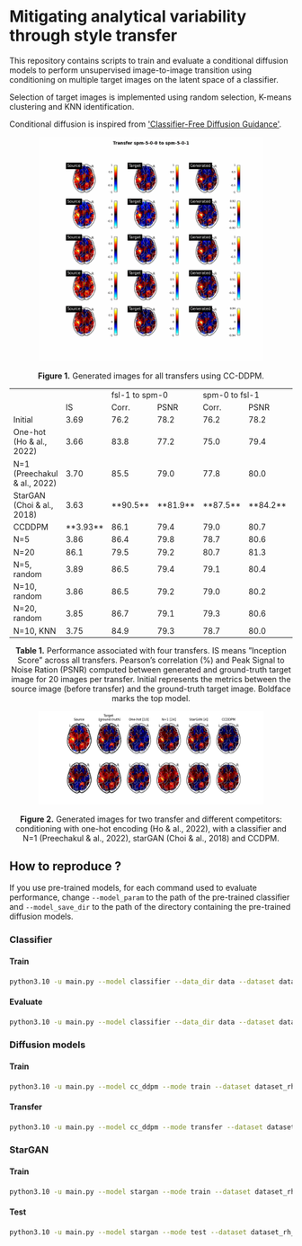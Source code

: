 # Mitigating analytical variability through style transfer

This repository contains scripts to train and evaluate a conditional diffusion models to perform unsupervised image-to-image transition using conditioning on multiple target images on the latent space of a classifier. 

Selection of target images is implemented using random selection, K-means clustering and KNN identification. 

Conditional diffusion is inspired from ['Classifier-Free Diffusion Guidance'](https://arxiv.org/abs/2207.12598). 

<p align = "center">
<img width="400" src="results/transfers.gif"/img>
</p>
<p align = "center">
<b>Figure 1.</b> Generated images for all transfers using CC-DDPM.
</p>


<table>
	<tr>
        <td></td> 
        <td></td>
        <td colspan=2>fsl-1 to spm-0</td>
        <td colspan=2>spm-0 to fsl-1</td>
        <td colspan=2>fsl-1 to spm-1</td>
        <td colspan=2>fsl-1 to fsl-0</td>
    </tr>
	<tr>
        <td></td> 
        <td>IS</td>
        <td>Corr.</td>
        <td>PSNR</td>
        <td>Corr.</td>
        <td>PSNR</td>
        <td>Corr.</td>
        <td>PSNR</td>
        <td>Corr.</td>
        <td>PSNR</td>
    </tr>
    <tr>
        <td>Initial</td>
        <td>3.69</td>
        <td>76.2</td>
        <td>78.2</td>
        <td>76.2</td>
        <td>78.2</td>
        <td>82.6</td>
        <td>81.3</td>
        <td>91.0</td>
        <td>83.9</td>
    </tr>
    <tr>
        <td>One-hot (Ho &amp; al., 2022)</td>
        <td>3.66</td>
        <td>83.8</td>
        <td>77.2</td>
        <td>75.0</td>
        <td>79.4</td>
        <td>78.7</td>
        <td>77.7</td>
        <td>81.1</td>
        <td>79.5</td>
    </tr>
    <tr>
        <td>N=1 (Preechakul &amp; al., 2022)</td>
        <td>3.70</td>
        <td>85.5</td>
        <td>79.0</td>
        <td>77.8</td>
        <td>80.0</td>
        <td>79.9</td>
        <td>78.0</td>
        <td>82.8</td>
        <td>80.2</td>
    </tr>
    <tr>
        <td>StarGAN (Choi &amp; al., 2018)</td>
        <td>3.63</td>
        <td>**90.5**</td>
        <td>**81.9**</td>
        <td>**87.5**</td>
        <td>**84.2**</td>
        <td>**87.6**</td>
        <td>**81.8**</td>
        <td>**91.5**</td>
        <td>**85.0**</td>
    </tr>
    <tr>
        <td>CCDDPM</td>
        <td>**3.93**</td>
        <td>86.1</td>
        <td>79.4</td>
        <td>79.0</td>
        <td>80.7</td>
        <td>81.2</td>
        <td>78.9</td>
        <td>84.1</td>
        <td>80.6</td>
    </tr>
    <tr>
        <td>N=5</td>
        <td>3.86</td>
        <td>86.4</td>
        <td>79.8</td>
        <td>78.7</td>
        <td>80.6</td>
        <td>81.2</td>
        <td>79.4</td>
        <td>84.5</td>
        <td>80.9</td>
    </tr>
    <tr>
        <td>N=20</td>
        <td>86.1</td>
        <td>79.5</td>
        <td>79.2</td>
        <td>80.7</td>
        <td>81.3</td>
        <td>79.2</td>
        <td>83.9</td>
        <td>80.9</td>
        <td></td>
    </tr>
    <tr>
        <td>N=5, random</td>
        <td>3.89</td>
        <td>86.5</td>
        <td>79.4</td>
        <td>79.1</td>
        <td>80.4</td>
        <td>82.0</td>
        <td>79.2</td>
        <td>84.2</td>
        <td>80.2</td>
    </tr>
    <tr>
        <td>N=10, random</td>
        <td>3.86</td>
        <td>86.5</td>
        <td>79.2</td>
        <td>79.0</td>
        <td>80.2</td>
        <td>81.8</td>
        <td>79.4</td>
        <td>84.3</td>
        <td>80.8</td>
    </tr>
    <tr>
        <td>N=20, random</td>
        <td>3.85</td>
        <td>86.7</td>
        <td>79.1</td>
        <td>79.3</td>
        <td>80.6</td>
        <td>81.5</td>
        <td>79.4</td>
        <td>84.4</td>
        <td>80.7</td>
    </tr>
    <tr>
        <td>N=10, KNN</td>
        <td>3.75</td>
        <td>84.9</td>
        <td>79.3</td>
        <td>78.7</td>
        <td>80.0</td>
        <td>81.6</td>
        <td>79.1</td>
        <td>83.6</td>
        <td>80.7</td>
    </tr>
</table>
<p align = "center">
<b>Table 1.</b> Performance associated with four transfers. IS means ”Inception Score” across all transfers. Pearson’s correlation (%) and Peak Signal to Noise Ration (PSNR) computed between generated and ground-truth target image for 20 images per transfer. Initial represents the metrics between the source image (before transfer) and the ground-truth target image. Boldface marks the top model. </p>

<p align = "center">
<img width="400" src="results/figures/visualization.png"/img>
</p>
<p align = "center">
<b>Figure 2.</b> Generated images for two transfer and different competitors: conditioning with one-hot encoding (Ho & al., 2022), with a classifier and N=1 (Preechakul & al., 2022),  starGAN (Choi & al., 2018) and CCDPM.
</p>

## How to reproduce ? 

If you use pre-trained models, for each command used to evaluate performance, change `--model_param` to the path of the pre-trained classifier and `--model_save_dir` to the path of the directory containing the pre-trained diffusion models. 

### Classifier

#### Train
```bash
python3.10 -u main.py --model classifier --data_dir data --dataset dataset_rh_4classes --labels pipelines --model_save_dir results/models --batch_size 64 --lrate 1e-4 --n_epoch 150
```

#### Evaluate 

```bash 
python3.10 -u main.py --model classifier --data_dir data --dataset dataset_rh_4classes --labels pipelines --mode test --model_param ./results/models/classifier_b-64_lr-1e-04_epochs_150.pth
```

### Diffusion models 
#### Train 

```bash
python3.10 -u main.py --model cc_ddpm --mode train --dataset dataset_rh_4classes --labels pipelines --model_save_dir results/models --batch_size 8 --lrate 1e-4 --n_epoch 200 --n_classes 4 --sample_dir results/samples
```

#### Transfer

```bash
python3.10 -u main.py --model cc_ddpm --mode transfer --dataset dataset_rh_4classes --labels pipelines --model_save_dir results/models --test_iter 200 --n_classes 4 --sample_dir results/samples
```

### StarGAN

####  Train
```bash
python3.10 -u main.py --model stargan --mode train --dataset dataset_rh_4classes --labels pipelines --image_size 56 --c_dim 4 --batch_size 16 --data_dir data --sample_dir results/samples --model_save_dir results/models
```

#### Test
```bash
python3.10 -u main.py --model stargan --mode test --dataset dataset_rh_4classes --labels pipelines --image_size 56 --c_dim 4 --batch_size 1 --data_dir data --sample_dir results/samples --model_save_dir results/models --test_iters 100000
```
